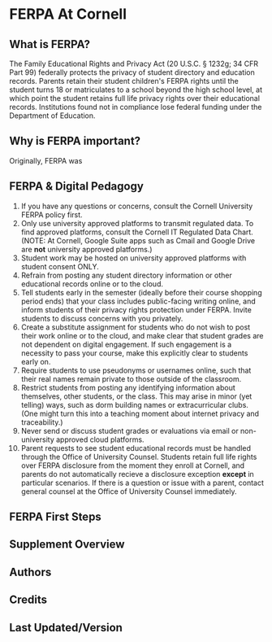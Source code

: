 # FERPA At Cornell

## What is FERPA?

The Family Educational Rights and Privacy Act (20 U.S.C. § 1232g; 34 CFR Part 99) federally protects the privacy of student directory and education records. Parents retain their student children's FERPA rights until the student turns 18 or matriculates to a school beyond the high school level, at which point the student retains full life privacy rights over their educational records. Institutions found not in compliance lose federal funding under the Department of Education. 



## Why is FERPA important?

Originally, FERPA was 

## FERPA & Digital Pedagogy

1. If you have any questions or concerns, consult the Cornell University FERPA policy first.
2. Only use university approved platforms to transmit regulated data. To find approved platforms, consult the Cornell IT Regulated Data Chart. (NOTE: At Cornell, Google Suite apps such as Cmail and Google Drive are **not** university approved platforms.)
3. Student work may be hosted on university approved platforms with student consent ONLY.
4. Refrain from posting any student directory information or other educational records online or to the cloud.
5. Tell students early in the semester (ideally before their course shopping period ends) that your class includes public-facing writing online, and inform students of their privacy rights protection under FERPA. Invite students to discuss concerns with you privately.  
6. Create a substitute assignment for students who do not wish to post their work online or to the cloud, and make clear that student grades are not dependent on digital engagement. If such engagement is a necessity to pass your course, make this explicitly clear to students early on.
7. Require students to use pseudonyms or usernames online, such that their real names remain private to those outside of the classroom. 
8. Restrict students from posting any identifying information about themselves, other students, or the class. This may arise in minor (yet telling) ways, such as dorm building names or extracurricular clubs. (One might turn this into a teaching moment about internet privacy and traceability.)
9. Never send or discuss student grades or evaluations via email or non-university approved cloud platforms. 
10. Parent requests to see student educational records must be handled through the Office of University Counsel. Students retain full life rights over FERPA disclosure from the moment they enroll at Cornell, and parents do not automatically recieve a disclosure exception **except** in particular scenarios. If there is a question or issue with a parent, contact general counsel at the Office of University Counsel immediately. 

## FERPA First Steps

## Supplement Overview

## Authors

## Credits

## Last Updated/Version

